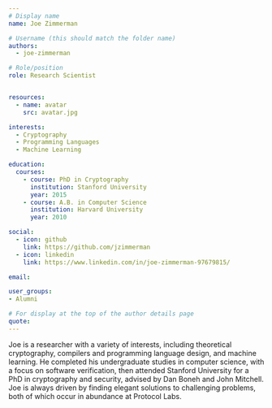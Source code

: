 ```yaml
---
# Display name
name: Joe Zimmerman

# Username (this should match the folder name)
authors:
  - joe-zimmerman

# Role/position
role: Research Scientist


resources:
  - name: avatar
    src: avatar.jpg

interests:
  - Cryptography
  - Programming Languages
  - Machine Learning

education:
  courses:
    - course: PhD in Cryptography
      institution: Stanford University
      year: 2015
    - course: A.B. in Computer Science
      institution: Harvard University
      year: 2010

social:
  - icon: github
    link: https://github.com/jzimmerman
  - icon: linkedin
    link: https://www.linkedin.com/in/joe-zimmerman-97679815/

email:

user_groups:
- Alumni

# For display at the top of the author details page
quote:
---
```

Joe is a researcher with a variety of interests, including theoretical cryptography, compilers and programming language design, and machine learning. He completed his undergraduate studies in computer science, with a focus on software verification, then attended Stanford University for a PhD in cryptography and security, advised by Dan Boneh and John Mitchell. Joe is always driven by finding elegant solutions to challenging problems, both of which occur in abundance at Protocol Labs.
